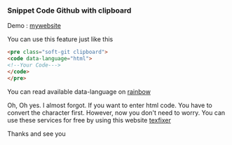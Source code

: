 ### Snippet Code Github with clipboard

Demo  : [mywebsite](https://abdfaisol.github.io/Snippet-Code-Github/)

You can use this feature just like this 

```html
<pre class="soft-git clipboard">
<code data-language="html">
<!--Your Code--->
</code>
</pre>
```

You can read available data-language on [rainbow](https://craig.is/making/rainbows)

Oh, Oh yes. I almost forgot. If you want to enter html code. You have to convert the character first. However, now you don't need to worry. You can use these services for free by using this website [texfixer](https://www.textfixer.com/html/html-character-encoding.php)

Thanks and see you

